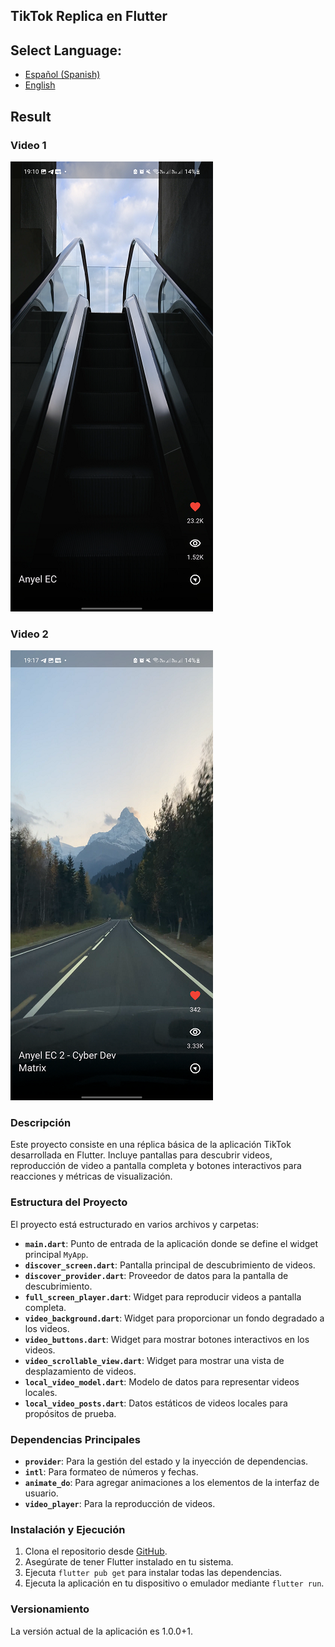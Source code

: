 ## TikTok Replica en Flutter

## **Select Language:**
- [Español (Spanish)](README-es.md)
- [English](README.md)

## Result
### Video 1
![Alt text](docs/1.png) 
### Video 2
![Alt text](docs/2.png) 

### Descripción
Este proyecto consiste en una réplica básica de la aplicación TikTok desarrollada en Flutter. Incluye pantallas para descubrir videos, reproducción de video a pantalla completa y botones interactivos para reacciones y métricas de visualización.

### Estructura del Proyecto
El proyecto está estructurado en varios archivos y carpetas:

- **`main.dart`**: Punto de entrada de la aplicación donde se define el widget principal `MyApp`.
- **`discover_screen.dart`**: Pantalla principal de descubrimiento de videos.
- **`discover_provider.dart`**: Proveedor de datos para la pantalla de descubrimiento.
- **`full_screen_player.dart`**: Widget para reproducir videos a pantalla completa.
- **`video_background.dart`**: Widget para proporcionar un fondo degradado a los videos.
- **`video_buttons.dart`**: Widget para mostrar botones interactivos en los videos.
- **`video_scrollable_view.dart`**: Widget para mostrar una vista de desplazamiento de videos.
- **`local_video_model.dart`**: Modelo de datos para representar videos locales.
- **`local_video_posts.dart`**: Datos estáticos de videos locales para propósitos de prueba.

### Dependencias Principales
- **`provider`**: Para la gestión del estado y la inyección de dependencias.
- **`intl`**: Para formateo de números y fechas.
- **`animate_do`**: Para agregar animaciones a los elementos de la interfaz de usuario.
- **`video_player`**: Para la reproducción de videos.

### Instalación y Ejecución
1. Clona el repositorio desde [GitHub](https://github.com/Anyel-ec/TiktokReplication-Flutter).
2. Asegúrate de tener Flutter instalado en tu sistema.
3. Ejecuta `flutter pub get` para instalar todas las dependencias.
4. Ejecuta la aplicación en tu dispositivo o emulador mediante `flutter run`.

### Versionamiento
La versión actual de la aplicación es 1.0.0+1.
